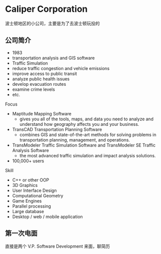 # Caliper Corporation

波士顿地区的小公司，主要是为了去波士顿玩投的

## 公司简介

+ 1983
+ transportation analysis and GIS software
+ Traffic Simulation 
+ reduce traffic congestion and vehicle emissions
+ improve access to public transit
+ analyze public health issues
+ develop evacuation routes
+ examine crime levels
+ etc.

Focus

+ Maptitude Mapping Software 
    + gives you all of the tools, maps, and data you need to analyze and understand how geography affects you and your business.
+ TransCAD Transportation Planning Software 
    + combines GIS and state-of-the-art methods for solving problems in transportation planning, management, and operations.
+ TransModeler Traffic Simulation Software and TransModeler SE Traffic Analysis Software 
    + the most advanced traffic simulation and impact analysis solutions.
+ 100,000+ users

Skill

+ C++ or other OOP
+ 3D Graphics
+ User Interface Design
+ Computational Geometry
+ Game Engines
+ Parallel processing
+ Large database
+ Desktop / web / mobile application

## 第一次电面

直接是两个 V.P. Software Development 来面，聊简历